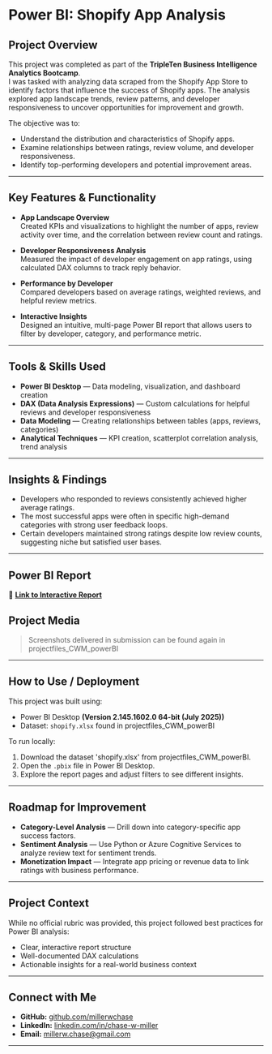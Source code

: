 # Power BI: Shopify App Analysis

## Project Overview
This project was completed as part of the **TripleTen Business Intelligence Analytics Bootcamp**.  
I was tasked with analyzing data scraped from the Shopify App Store to identify factors that influence the success of Shopify apps. The analysis explored app landscape trends, review patterns, and developer responsiveness to uncover opportunities for improvement and growth.

The objective was to:
- Understand the distribution and characteristics of Shopify apps.
- Examine relationships between ratings, review volume, and developer responsiveness.
- Identify top-performing developers and potential improvement areas.

---

## Key Features & Functionality
- **App Landscape Overview**  
  Created KPIs and visualizations to highlight the number of apps, review activity over time, and the correlation between review count and ratings.

- **Developer Responsiveness Analysis**  
  Measured the impact of developer engagement on app ratings, using calculated DAX columns to track reply behavior.

- **Performance by Developer**  
  Compared developers based on average ratings, weighted reviews, and helpful review metrics.

- **Interactive Insights**  
  Designed an intuitive, multi-page Power BI report that allows users to filter by developer, category, and performance metric.

---

## Tools & Skills Used
- **Power BI Desktop** — Data modeling, visualization, and dashboard creation
- **DAX (Data Analysis Expressions)** — Custom calculations for helpful reviews and developer responsiveness
- **Data Modeling** — Creating relationships between tables (apps, reviews, categories)
- **Analytical Techniques** — KPI creation, scatterplot correlation analysis, trend analysis

---

## Insights & Findings
- Developers who responded to reviews consistently achieved higher average ratings.
- The most successful apps were often in specific high-demand categories with strong user feedback loops.
- Certain developers maintained strong ratings despite low review counts, suggesting niche but satisfied user bases.

---

## Power BI Report 
📍 **[Link to Interactive Report](https://quietwaterscollective-my.sharepoint.com/:u:/g/personal/chasemiller_quietwaterscollective_onmicrosoft_com/EZqcHKnHrkZArQtOPJmB4zgBpD__zG4Au9j_4O29hKmfIA?e=NVMsJQ)** 


## Project Media
> Screenshots delivered in submission can be found again in projectfiles_CWM_powerBI

---

## How to Use / Deployment
This project was built using:
- Power BI Desktop **(Version 2.145.1602.0 64-bit (July 2025))**
- Dataset: `shopify.xlsx` found in projectfiles_CWM_powerBI

To run locally:
1. Download the dataset 'shopify.xlsx' from projectfiles_CWM_powerBI.
2. Open the `.pbix` file in Power BI Desktop.
3. Explore the report pages and adjust filters to see different insights.

---

## Roadmap for Improvement
- **Category-Level Analysis** — Drill down into category-specific app success factors.
- **Sentiment Analysis** — Use Python or Azure Cognitive Services to analyze review text for sentiment trends.
- **Monetization Impact** — Integrate app pricing or revenue data to link ratings with business performance.

---

## Project Context
While no official rubric was provided, this project followed best practices for Power BI analysis:
- Clear, interactive report structure
- Well-documented DAX calculations
- Actionable insights for a real-world business context

---

## Connect with Me
- **GitHub:** [github.com/millerwchase](https://github.com/millerwchase)  
- **LinkedIn:** [linkedin.com/in/chase-w-miller](https://www.linkedin.com/in/chase-w-miller)  
- **Email:** [millerw.chase@gmail.com](mailto:millerw.chase@gmail.com)

---
